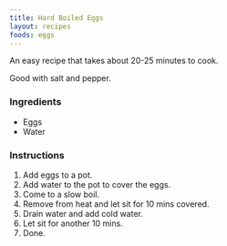 ```yaml
---
title: Hard Boiled Eggs
layout: recipes
foods: eggs
---
```


An easy recipe that takes about 20-25 minutes to cook.

Good with salt and pepper.

### Ingredients
- Eggs
- Water

### Instructions
1. Add eggs to a pot.
2. Add water to the pot to cover the eggs.
3. Come to a slow boil.
4. Remove from heat and let sit for 10 mins covered.
5. Drain water and add cold water.
6. Let sit for another 10 mins.
7. Done.

